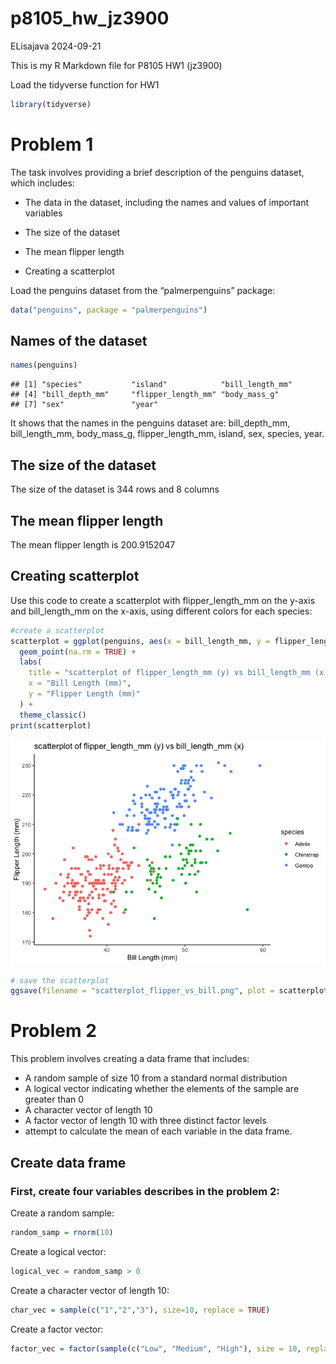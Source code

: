 p8105_hw_jz3900
================
ELisajava
2024-09-21

This is my R Markdown file for P8105 HW1 (jz3900)

Load the tidyverse function for HW1

``` r
library(tidyverse)
```

# Problem 1

The task involves providing a brief description of the penguins dataset,
which includes:

- The data in the dataset, including the names and values of important
  variables

- The size of the dataset

- The mean flipper length

- Creating a scatterplot

Load the penguins dataset from the “palmerpenguins” package:

``` r
data("penguins", package = "palmerpenguins")
```

## Names of the dataset

``` r
names(penguins)
```

    ## [1] "species"           "island"            "bill_length_mm"   
    ## [4] "bill_depth_mm"     "flipper_length_mm" "body_mass_g"      
    ## [7] "sex"               "year"

It shows that the names in the penguins dataset are: bill_depth_mm,
bill_length_mm, body_mass_g, flipper_length_mm, island, sex, species,
year.

## The size of the dataset

The size of the dataset is 344 rows and 8 columns

## The mean flipper length

The mean flipper length is 200.9152047

## Creating scatterplot

Use this code to create a scatterplot with flipper_length_mm on the
y-axis and bill_length_mm on the x-axis, using different colors for each
species:

``` r
#create a scatterplot
scatterplot = ggplot(penguins, aes(x = bill_length_mm, y = flipper_length_mm, color = species)) +
  geom_point(na.rm = TRUE) +
  labs(
    title = "scatterplot of flipper_length_mm (y) vs bill_length_mm (x)",
    x = "Bill Length (mm)",
    y = "Flipper Length (mm)"
  ) +
  theme_classic()
print(scatterplot)
```

![](p8105_hw_jz3900_files/figure-gfm/unnamed-chunk-3-1.png)<!-- -->

``` r
# save the scatterplot
ggsave(filename = "scatterplot_flipper_vs_bill.png", plot = scatterplot, width = 8, height = 8)
```

# Problem 2

This problem involves creating a data frame that includes:

- A random sample of size 10 from a standard normal distribution
- A logical vector indicating whether the elements of the sample are
  greater than 0
- A character vector of length 10
- A factor vector of length 10 with three distinct factor levels
- attempt to calculate the mean of each variable in the data frame.

## Create data frame

### First, create four variables describes in the problem 2:

Create a random sample:

``` r
random_samp = rnorm(10)
```

Create a logical vector:

``` r
logical_vec = random_samp > 0
```

Create a character vector of length 10:

``` r
char_vec = sample(c("1","2","3"), size=10, replace = TRUE)
```

Create a factor vector:

``` r
factor_vec = factor(sample(c("Low", "Medium", "High"), size = 10, replace = TRUE))
```
